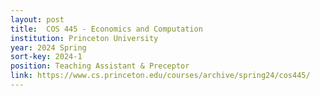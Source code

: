 ```yaml
---
layout: post
title:  COS 445 - Economics and Computation
institution: Princeton University
year: 2024 Spring
sort-key: 2024-1
position: Teaching Assistant & Preceptor
link: https://www.cs.princeton.edu/courses/archive/spring24/cos445/
---
```

